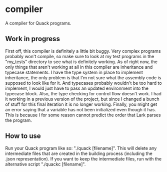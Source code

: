 # compiler
A compiler for Quack programs.

## Work in progress

First off, this compiler is definitely a little bit buggy. Very complex programs probably won't compile,
so make sure to look at my test programs in the "my_tests" directory to see what is definitely working.
As of right now, the only things that aren't working at all in this compiler are inheritance and
typecase statements. I have the type system in place to implement inheritance, the only problem is that
I'm not sure what the assembly code is supposed to look like for it. And typecases probably wouldn't
be too hard to implement, I would just have to pass an updated environment into the typecase block.
Also, the type checking for control flow doesn't work. I had it working in a previous version of the
project, but since I changed a bunch of stuff for this final iteration it is no longer working. Finally,
you might get an error saying that a variable has not been initialized even though it has. This is
because I for some reason cannot predict the order that Lark parses the program. 

## How to use

Run your Quack program like so: "./quack [filename]". This will delete any intermediate files that are
created in the building process (including the .json representation). If you want to keep the
intermediate files, run with the alternative script "./quackc [filename]".
